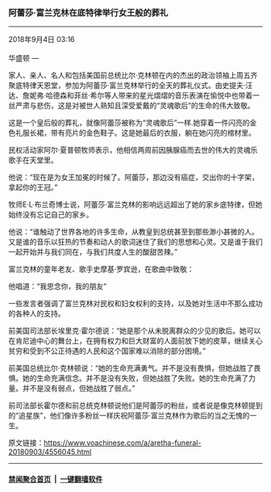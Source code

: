 ### 阿蕾莎·富兰克林在底特律举行女王般的葬礼
------------------------

<div class="published">
 <span class="date" title="中国时间">
  <time datetime="2018-09-04T03:16:37+08:00">
   2018年9月4日 03:16
  </time>
 </span>
</div>
<br/>
<div class="wsw">
 <span class="dateline">
  华盛顿 —
 </span>
 <p>
  家人、亲人、名人和包括美国前总统比尔·克林顿在内的杰出的政治领袖上周五齐聚底特律天恩堂，参加为阿蕾莎·富兰克林举行的全天的葬礼仪式。由史提夫·汪达、詹妮弗·哈德森和菲丝·希尔等人带来的星光熠熠的音乐表演在愉悦中也带着一丝严肃与悲伤，这是对被世人熟知且深受爱戴的“灵魂歌后”的生命的伟大致敬。
 </p>
 <p>
  这是一个皇后般的葬礼，就像阿蕾莎被称为“灵魂歌后”一样.她穿着一件闪亮的金色礼服长裙，带有亮片的金色鞋子。这是她最后的衣服，躺在她闪亮的棺材里。
 </p>
 <p>
  民权活动家阿尔·夏普顿牧师表示，他相信两周前因胰腺癌而去世的伟大的灵魂乐歌手在天堂里。
 </p>
 <p>
  他说：“现在是为女王加冕的时候了。阿蕾莎，那边没有癌症，交出你的十字架，拿起你的王冠。”
 </p>
 <p>
  牧师E·L·布兰奇博士说，阿蕾莎·富兰克林的影响远远超出了她的家乡底特律，但她始终没有忘记自己的家乡。
 </p>
 <p>
  他说：“谁触动了世界各地的许多生命，从教皇到总统甚至到那些渺小甚微的人。又是谁的音乐以狂热的节奏和动人的歌词迷住了我们的思想和心灵。又是谁于我们一起开始并与我们同在，与我们共度人生的酸甜苦辣。”
 </p>
 <p>
  富兰克林的童年老友、歌手史摩基·罗宾逊，在歌曲中致敬：
 </p>
 <p>
  他唱道：“我思念你，我的朋友”
 </p>
 <p>
  一些发言者强调了富兰克林对民权和妇女权利的支持，以及她对生活中不那么成功的各种人的支持。
 </p>
 <p>
  前美国司法部长埃里克·霍尔德说：“她是那个从未脱离群众的少见的歌后。她可以在肯尼迪中心的舞台上，在拥有权力和巨大财富的人面前放下她的皮草，继续关心贫穷和受到不公正待遇的人民和这个国家难以消除的部分困境。”
 </p>
 <p>
  前美国总统比尔·克林顿说：“她的生命充满勇气。并不是没有畏惧，但她战胜了畏惧。她的生命充满信念。并不是没有失败，但她战胜了失败。她的生命充满了力量。并不是没有弱点，但她战胜了弱点。”
 </p>
 <p>
  前司法部长霍尔德和前总统克林顿说他们是阿蕾莎的粉丝，或者说是像克林顿提到的“追星族”，他们像许多粉丝一样庆祝阿蕾莎·富兰克林作为歌后的当之无愧的一生。
 </p>
 <p>
 </p>
</div>

原文链接：https://www.voachinese.com/a/aretha-funeral-20180903/4556045.html


------------------------
#### [禁闻聚合首页](https://github.com/gfw-breaker/banned-news/blob/master/README.md) &nbsp;|&nbsp;  [一键翻墙软件](https://github.com/gfw-breaker/nogfw/blob/master/README.md)